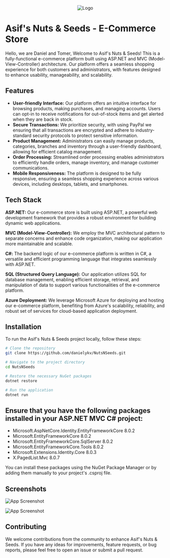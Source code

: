 
<div align="center">
  <img src="https://r2.easyimg.io/fiv8nuih1/asifnuts-copilot-25.png" alt="Logo">
</div>

# Asif's Nuts & Seeds - E-Commerce Store

Hello, we are Daniel and Tomer, Welcome to Asif's Nuts & Seeds! This is a fully-functional e-commerce platform built using ASP.NET and MVC (Model-View-Controller) architecture. Our platform offers a seamless shopping experience for both customers and administrators, with features designed to enhance usability, manageability, and scalability.

## Features

- **User-friendly Interface:** Our platform offers an intuitive interface for browsing products, making purchases, and managing accounts. Users can opt-in to receive notifications for out-of-stock items and get alerted when they are back in stock.
- **Secure Transactions:** We prioritize security, with using PayPal we ensuring that all transactions are encrypted and adhere to industry-standard security protocols to protect sensitive information.
- **Product Management:** Administrators can easily manage products, categories, branches and inventory through a user-friendly dashboard, allowing for efficient catalog management.
- **Order Processing:** Streamlined order processing enables administrators to efficiently handle orders, manage inventory, and manage customer communications.
- **Mobile Responsiveness:** The platform is designed to be fully responsive, ensuring a seamless shopping experience across various devices, including desktops, tablets, and smartphones.

## Tech Stack

**ASP.NET:** Our e-commerce store is built using ASP.NET, a powerful web development framework that provides a robust environment for building dynamic web applications.

**MVC (Model-View-Controller):** We employ the MVC architectural pattern to separate concerns and enhance code organization, making our application more maintainable and scalable.

**C#:** The backend logic of our e-commerce platform is written in C#, a versatile and efficient programming language that integrates seamlessly with ASP.NET.

**SQL (Structured Query Language):** Our application utilizes SQL for database management, enabling efficient storage, retrieval, and manipulation of data to support various functionalities of the e-commerce platform.

**Azure Deployment:** We leverage Microsoft Azure for deploying and hosting our e-commerce platform, benefiting from Azure's scalability, reliability, and robust set of services for cloud-based application deployment.


## Installation

To run the Asif's Nuts & Seeds project locally, follow these steps:

```bash
# Clone the repository
git clone https://github.com/danielykv/NutsNSeeds.git

# Navigate to the project directory
cd NutsNSeeds

# Restore the necessary NuGet packages
dotnet restore

# Run the application
dotnet run
```
## Ensure that you have the following packages installed in your ASP.NET MVC C# project:

- Microsoft.AspNetCore.Identity.EntityFrameworkCore 8.0.2
- Microsoft.EntityFrameworkCore 8.0.2
- Microsoft.EntityFrameworkCore.SqlServer 8.0.2
- Microsoft.EntityFrameworkCore.Tools 8.0.2
- Microsoft.Extensions.Identity.Core 8.0.3
- X.PagedList.Mvc 8.0.7

You can install these packages using the NuGet Package Manager or by adding them manually to your project's .csproj file.

## Screenshots

![App Screenshot](https://i.ibb.co/yW4KQwF/image.png)

![App Screenshot](https://i.ibb.co/0KwPvvj/image.png)

## Contributing

We welcome contributions from the community to enhance Asif's Nuts & Seeds. If you have any ideas for improvements, feature requests, or bug reports, please feel free to open an issue or submit a pull request.


